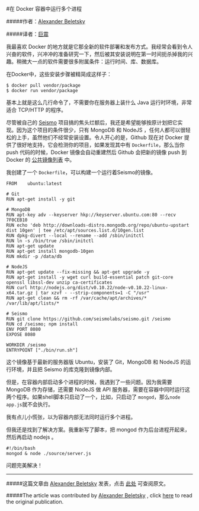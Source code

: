 #在 Docker 容器中运行多个进程

#####作者：[Alexander Beletsky](https://github.com/alexanderbeletsky)

#####译者：[巨震](https://github.com/crystaldust)

我最喜欢 Docker 的地方就是它那全新的软件部署和发布方式。我经常会看到令人兴奋的软件，兴冲冲的准备研究一下，然后被其安装说明在第一时间扼杀掉我的兴趣。稍微大一点的软件需要很多附属条件：运行时间、库、数据库。


在Docker中，这些安装步骤被精简成这样子：


    $ docker pull vendor/package
    $ docker run vendor/package


基本上就是这么几行命令了，不需要你在服务器上装什么 Java 运行时环境，非常适合 TCP/HTTP 的程序。


尽管被自己的 [Seismo](https://github.com/seismolabs/seismo) 项目搞的焦头烂额后，我还是希望能够按原计划把它实现。因为这个项目的条件很少，只有 MongoDB 和 NodeJS ，任何人都可以很轻松的上手，虽然他们不经常安装设置。令人开心的是，Github 现在对 Docker 提供了很好地支持，它会检测你的项目，如果发现其中有 `Dockerfile`，那么当你 push 代码的时候，Docker 镜像会自动重建然后 Github 会把新的镜像 push 到 Docker 的 [公共镜像列表](https://index.docker.io/) 中。

我创建了一个 `Dockerfile`，可以构建一个运行着Seismo的镜像。

    FROM    ubuntu:latest
    
    # Git
    RUN apt-get install -y git
    
    # MongoDB
    RUN apt-key adv --keyserver hkp://keyserver.ubuntu.com:80 --recv 7F0CEB10
    RUN echo 'deb http://downloads-distro.mongodb.org/repo/ubuntu-upstart dist 10gen' | tee /etc/apt/sources.list.d/10gen.list
    RUN dpkg-divert --local --rename --add /sbin/initctl
    RUN ln -s /bin/true /sbin/initctl
    RUN apt-get update
    RUN apt-get install mongodb-10gen
    RUN mkdir -p /data/db
    
    # NodeJS
    RUN apt-get update --fix-missing && apt-get upgrade -y
    RUN apt-get install -y wget curl build-essential patch git-core openssl libssl-dev unzip ca-certificates
    RUN curl http://nodejs.org/dist/v0.10.22/node-v0.10.22-linux-x64.tar.gz | tar xzvf - --strip-components=1 -C "/usr"
    RUN apt-get clean && rm -rf /var/cache/apt/archives/* /var/lib/apt/lists/*
    
    # Seismo
    RUN git clone https://github.com/seismolabs/seismo.git /seismo
    RUN cd /seismo; npm install
    ENV PORT 8080
    EXPOSE 8080
    
    WORKDIR /seismo
    ENTRYPOINT ["./bin/run.sh"]
 
这个镜像基于最新的服务器版 Ubuntu，安装了 Git，MongoDB 和 NodeJS 的运行环境，并且把 Seismo 的库克隆到镜像内部。

但是，在容器内部启动多个进程的时候，我遇到了一些问题。因为我需要 MongoDB 作为存储，还需要 NodeJS 做 API 服务器，需要在容器中同时运行这两个程序。如果shell脚本只启动了一个，比如，只启动了 `mongod`，那么`node app.js`就不会执行。

我有点儿小慌张，以为容器内部无法同时运行多个进程。

但我还是找到了解决方案。我重新写了脚本，把 mongod 作为后台进程开起来，然后再启动 nodejs 。


    #!/bin/bash
    mongod & node ./source/server.js

问题完美解决！

---
#####这篇文章由 [Alexander Beletsky](https://github.com/alexanderbeletsky) 发表，点击 [此处](http://beletsky.net/2013/12/run-several-processes-in-docker-container.html) 可查阅原文。

#####The article was contributed by [Alexander Beletsky](https://github.com/alexanderbeletsky) , click [here](http://beletsky.net/2013/12/run-several-processes-in-docker-container.html) to read the original publication.
